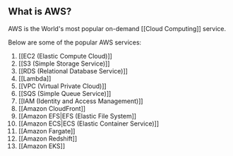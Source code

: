 ## What is AWS?
AWS is the World's most popular on-demand [[Cloud Computing]] service.

Below are some of the popular AWS services:

1. [[EC2 (Elastic Compute Cloud)]]
2. [[S3 (Simple Storage Service)]]
3. [[RDS (Relational Database Service)]]
4. [[Lambda]]
5. [[VPC (Virtual Private Cloud)]]
6. [[SQS (Simple Queue Service)]]
7. [[IAM (Identity and Access Management)]]
8. [[Amazon CloudFront]]
9. [[Amazon EFS|EFS (Elastic File System]]
10. [[Amazon ECS|ECS (Elastic Container Service)]]
11. [[Amazon Fargate]]
12. [[Amazon Redshift]]
13. [[Amazon EKS]]